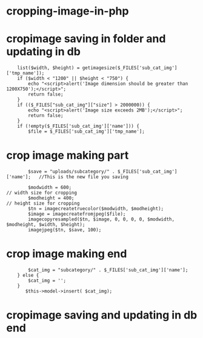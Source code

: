 # cropping-image-in-php
# cropimage saving in folder and updating in db
        list($width, $height) = getimagesize($_FILES['sub_cat_img']['tmp_name']);
        if ($width < "1200" || $height < "750") {
            echo "<script>alert('Image dimension should be greater than   1200X750');</script>";
            return false;
        }
        if (($_FILES["sub_cat_img"]["size"] > 2000000)) {
            echo "<script>alert('Image size exceeds 2MB');</script>";
            return false;
        }
        if (!empty($_FILES['sub_cat_img']['name'])) {
            $file = $_FILES['sub_cat_img']['tmp_name'];
# crop image making part
            $save = "uploads/subcategory/" . $_FILES['sub_cat_img']['name'];   //This is the new file you saving
            
            $modwidth = 600;                                                   // width size for cropping
            $modheight = 400;                                                  // height size for cropping
            $tn = imagecreatetruecolor($modwidth, $modheight);
            $image = imagecreatefromjpeg($file);
            imagecopyresampled($tn, $image, 0, 0, 0, 0, $modwidth, $modheight, $width, $height);
            imagejpeg($tn, $save, 100);
 # crop image making end 

            $cat_img = "subcategory/" . $_FILES['sub_cat_img']['name'];
        } else {
            $cat_img = '';
        }
           $this->model->insert( $cat_img);
 # cropimage saving and updating in db end
